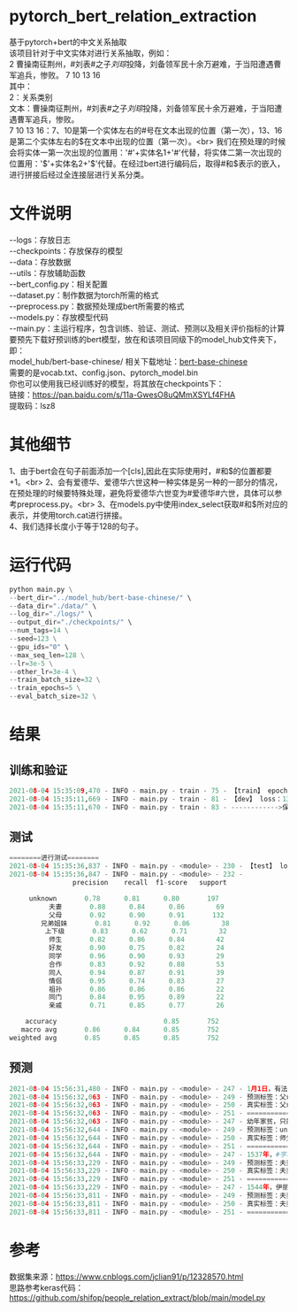 # pytorch_bert_relation_extraction
基于pytorch+bert的中文关系抽取<br>
该项目针对于中文实体对进行关系抽取，例如：<br>
2	曹操南征荆州，#刘表#之子$刘琮$投降，刘备领军民十余万避难，于当阳遭遇曹军追兵，惨败。	7	10	13	16<br>
其中：<br>
2：关系类别<br>
文本：曹操南征荆州，#刘表#之子$刘琮$投降，刘备领军民十余万避难，于当阳遭遇曹军追兵，惨败。<br>
7	10	13	16：7、10是第一个实体左右的#号在文本出现的位置（第一次），13、16是第二个实体左右的$在文本中出现的位置（第一次）。<br>
我们在预处理的时候会将实体一第一次出现的位置用：'#'+实体名1+'#'代替，将实体二第一次出现的位置用：'$'+实体名2+'$'代替。在经过bert进行编码后，取得#和$表示的嵌入，进行拼接后经过全连接层进行关系分类。<br>

# 文件说明
--logs：存放日志<br>
--checkpoints：存放保存的模型<br>
--data：存放数据<br>
--utils：存放辅助函数<br>
--bert_config.py：相关配置<br>
--dataset.py：制作数据为torch所需的格式<br>
--preprocess.py：数据预处理成bert所需要的格式<br>
--models.py：存放模型代码<br>
--main.py：主运行程序，包含训练、验证、测试、预测以及相关评价指标的计算<br>
要预先下载好预训练的bert模型，放在和该项目同级下的model_hub文件夹下，即：<br>
model_hub/bert-base-chinese/
相关下载地址：<a href="https://huggingface.co/bert-base-chinese/">bert-base-chinese</a><br>
需要的是vocab.txt、config.json、pytorch_model.bin<br>
你也可以使用我已经训练好的模型，将其放在checkpoints下：<br>
链接：https://pan.baidu.com/s/11a-GwesO8uQMmXSYLf4FHA <br>
提取码：lsz8<br>

# 其他细节
1、由于bert会在句子前面添加一个[cls],因此在实际使用时，#和$的位置都要+1。<br>
2、会有爱德华、爱德华六世这种一种实体是另一种的一部分的情况，在预处理的时候要特殊处理，避免将爱德华六世变为#爱德华#六世，具体可以参考preprocess.py。<br>
3、在models.py中使用index_select获取#和$所对应的表示，并使用torch.cat进行拼接。<br>
4、我们选择长度小于等于128的句子。

# 运行代码
```python
python main.py \
--bert_dir="../model_hub/bert-base-chinese/" \
--data_dir="./data/" \
--log_dir="./logs/" \
--output_dir="./checkpoints/" \
--num_tags=14 \
--seed=123 \
--gpu_ids="0" \
--max_seq_len=128 \
--lr=3e-5 \
--other_lr=3e-4 \
--train_batch_size=32 \
--train_epochs=5 \
--eval_batch_size=32 \
```

# 结果
## 训练和验证
```python
2021-08-04 15:35:09,470 - INFO - main.py - train - 75 - 【train】 epoch：4 step:399/470 loss：0.114712
2021-08-04 15:35:11,669 - INFO - main.py - train - 81 - 【dev】 loss：13.144311 accuracy：0.8471 micro_f1：0.8471 macro_f1：0.8480
2021-08-04 15:35:11,670 - INFO - main.py - train - 83 - ------------>保存当前最好的模型
```

## 测试
```python
========进行测试========
2021-08-04 15:35:36,837 - INFO - main.py - <module> - 230 - 【test】 loss：13.144311 accuracy：0.8471 micro_f1：0.8471 macro_f1：0.8480
2021-08-04 15:35:36,847 - INFO - main.py - <module> - 232 -               
                precision    recall  f1-score   support

     unknown       0.78      0.81      0.80       197
          夫妻       0.88      0.84      0.86        69
          父母       0.92      0.90      0.91       132
        兄弟姐妹       0.81      0.92      0.86        38
         上下级       0.83      0.62      0.71        32
          师生       0.82      0.86      0.84        42
          好友       0.90      0.75      0.82        24
          同学       0.96      0.90      0.93        29
          合作       0.83      0.92      0.88        53
          同人       0.94      0.87      0.91        39
          情侣       0.95      0.74      0.83        27
          祖孙       0.86      0.86      0.86        22
          同门       0.84      0.95      0.89        22
          亲戚       0.71      0.85      0.77        26

    accuracy                           0.85       752
   macro avg       0.86      0.84      0.85       752
weighted avg       0.85      0.85      0.85       752
```

## 预测
```python
2021-08-04 15:56:31,480 - INFO - main.py - <module> - 247 - 1月1日，有法制官方账号在短视频平台透露了#李双江#之子$李天一$的近况。
2021-08-04 15:56:32,063 - INFO - main.py - <module> - 249 - 预测标签：父母
2021-08-04 15:56:32,063 - INFO - main.py - <module> - 250 - 真实标签：父母
2021-08-04 15:56:32,063 - INFO - main.py - <module> - 251 - ==========================
2021-08-04 15:56:32,063 - INFO - main.py - <module> - 247 - 幼年家贫，只能参加贵格会的学校，富裕的教师#鲁宾孙#很喜欢$道尔顿$，允许他阅读自己的书和期刊。
2021-08-04 15:56:32,644 - INFO - main.py - <module> - 249 - 预测标签：unknown
2021-08-04 15:56:32,644 - INFO - main.py - <module> - 250 - 真实标签：师生
2021-08-04 15:56:32,644 - INFO - main.py - <module> - 251 - ==========================
2021-08-04 15:56:32,644 - INFO - main.py - <module> - 247 - 1537年，#亨利八世#和他的第三个王后$简·西摩$生了一个男孩：爱德华（后来的爱德华六世）。
2021-08-04 15:56:33,229 - INFO - main.py - <module> - 249 - 预测标签：夫妻
2021-08-04 15:56:33,229 - INFO - main.py - <module> - 250 - 真实标签：夫妻
2021-08-04 15:56:33,229 - INFO - main.py - <module> - 251 - ==========================
2021-08-04 15:56:33,229 - INFO - main.py - <module> - 247 - 1544年，伊丽莎白年迈的父亲#亨利#最终娶了在宫廷任职的$凯瑟琳·帕尔$为他的第六任妻子。
2021-08-04 15:56:33,811 - INFO - main.py - <module> - 249 - 预测标签：夫妻
2021-08-04 15:56:33,811 - INFO - main.py - <module> - 250 - 真实标签：夫妻
2021-08-04 15:56:33,811 - INFO - main.py - <module> - 251 - ==========================
```

# 参考
数据集来源：https://www.cnblogs.com/jclian91/p/12328570.html<br>
思路参考keras代码：https://github.com/shifop/people_relation_extract/blob/main/model.py


